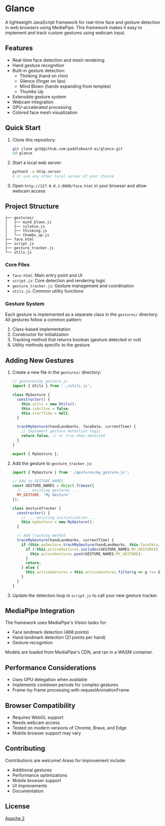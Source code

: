 # Glance

A lightweight JavaScript framework for real-time face and gesture detection in web browsers using MediaPipe. This framework makes it easy to implement and track custom gestures using webcam input.

## Features

- Real-time face detection and mesh rendering
- Hand gesture recognition
- Built-in gesture detection:
  - Thinking (hand on chin)
  - Silence (finger on lips)
  - Mind Blown (hands expanding from temples)
  - Thumbs Up
- Extensible gesture system
- Webcam integration
- GPU-accelerated processing
- Colored face mesh visualization

## Quick Start

1. Clone this repository:
   ```bash
   git clone git@github.com:paddleboard-ai/glance.git
   cd glance
   ```

2. Start a local web server:
   ```bash
   python3 -m http.server
   # or use any other local server of your choice
   ```

3. Open `http://127.0.0.1:8000/face.html` in your browser and allow webcam access

## Project Structure

```
├── gestures/
│   ├── mind_blown.js
│   ├── silence.js
│   ├── thinking.js
│   └── thumbs_up.js
├── face.html
├── script.js
├── gesture_tracker.js
└── utils.js
```

### Core Files
- `face.html`: Main entry point and UI
- `script.js`: Core detection and rendering logic
- `gesture_tracker.js`: Gesture management and coordination
- `utils.js`: Common utility functions

### Gesture System
Each gesture is implemented as a separate class in the `gestures/` directory. All gestures follow a common pattern:

1. Class-based implementation
2. Constructor for initialization
3. Tracking method that returns boolean (gesture detected or not)
4. Utility methods specific to the gesture

## Adding New Gestures

1. Create a new file in the `gestures/` directory:
   ```javascript
   // gestures/my_gesture.js
   import { Utils } from '../utils.js';

   class MyGesture {
     constructor() {
       this.utils = new Utils();
       this.isActive = false;
       this.startTime = null;
     }

     trackMyGesture(handLandmarks, faceData, currentTime) {
       // Implement gesture detection logic
       return false; // or true when detected
     }
   }

   export { MyGesture };
   ```

2. Add the gesture to `gesture_tracker.js`:
   ```javascript
   import { MyGesture } from './gestures/my_gesture.js';

   // Add to GESTURE_NAMES
   const GESTURE_NAMES = Object.freeze({
     // ... existing gestures ...
     MY_GESTURE: 'My Gesture'
   });

   class GestureTracker {
     constructor() {
       // ... existing initialization ...
       this.myGesture = new MyGesture();
     }

     // Add tracking method
     trackMyGesture(handLandmarks, currentTime) {
       if (this.myGesture.trackMyGesture(handLandmarks, this.faceData, currentTime)) {
         if (!this.activeGestures.includes(GESTURE_NAMES.MY_GESTURE)) {
           this.activeGestures.push(GESTURE_NAMES.MY_GESTURE);
         }
         return;
       } else {
         this.activeGestures = this.activeGestures.filter(g => g !== GESTURE_NAMES.MY_GESTURE);
       }
     }
   }
   ```

3. Update the detection loop in `script.js` to call your new gesture tracker.

## MediaPipe Integration

The framework uses MediaPipe's Vision tasks for:
- Face landmark detection (468 points)
- Hand landmark detection (21 points per hand)
- Gesture recognition

Models are loaded from MediaPipe's CDN, and ran in a WASM container.

## Performance Considerations

- Uses GPU delegation when available
- Implements cooldown periods for complex gestures
- Frame-by-frame processing with requestAnimationFrame

## Browser Compatibility

- Requires WebGL support
- Needs webcam access
- Tested on modern versions of Chrome, Brave, and Edge
- Mobile browser support may vary

## Contributing

Contributions are welcome! Areas for improvement include:
- Additional gestures
- Performance optimizations
- Mobile browser support
- UI improvements
- Documentation

## License

[Apache 2](https://choosealicense.com/licenses/apache-2.0/)